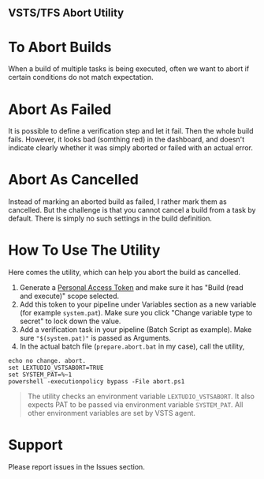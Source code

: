 VSTS/TFS Abort Utility
----------------------

To Abort Builds
===============
When a build of multiple tasks is being executed, often we want to abort if
certain conditions do not match expectation.

Abort As Failed
===============
It is possible to define a verification step and let it fail. Then the whole
build fails. However, it looks bad (somthing red) in the dashboard, and doesn't
indicate clearly whether it was simply aborted or failed with an actual error.

Abort As Cancelled
==================
Instead of marking an aborted build as failed, I rather mark them as cancelled.
But the challenge is that you cannot cancel a build from a task by default.
There is simply no such settings in the build definition.

How To Use The Utility
======================
Here comes the utility, which can help you abort the build as cancelled.

1. Generate a [Personal Access Token](https://docs.microsoft.com/en-us/vsts/organizations/accounts/use-personal-access-tokens-to-authenticate?view=vsts) and make sure it has "Build (read and execute)" scope selected.
1. Add this token to your pipeline under Variables section as a new variable (for example `system.pat`). Make sure you click "Change variable type to secret" to lock down the value.
1. Add a verification task in your pipeline (Batch Script as example). Make sure `"$(system.pat)"` is passed as Arguments.
1. In the actual batch file (`prepare.abort.bat` in my case), call the utility,

```
echo no change. abort.
set LEXTUDIO_VSTSABORT=TRUE
set SYSTEM_PAT=%~1
powershell -executionpolicy bypass -File abort.ps1
```

> The utility checks an environment variable `LEXTUDIO_VSTSABORT`.
> It also expects PAT to be passed via environment variable `SYSTEM_PAT`.
> All other environment variables are set by VSTS agent.

Support
=======
Please report issues in the Issues section.
